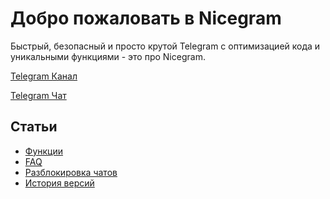 # Добро пожаловать в Nicegram

Быстрый, безопасный и просто крутой Telegram с оптимизацией кода и уникальными функциями  - это про Nicegram. 

<a href="https://t.me/nicegramapp" target="_blank">Telegram Канал</a>

<a href="https://t.me/nicegram_ru" target="_blank">Telegram Чат</a>

## Статьи
- [Функции](/ru/features)
- [FAQ](/ru/faq)
- [Разблокировка чатов](/ru/unblock)
- [История версий](/ru/changelog)
